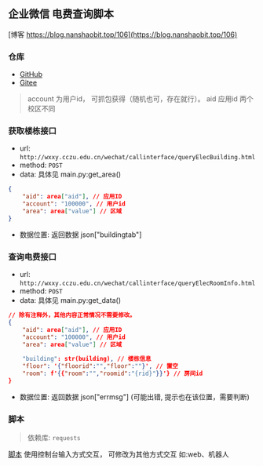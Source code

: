 ## 企业微信 电费查询脚本

[博客 https://blog.nanshaobit.top/106](https://blog.nanshaobit.top/106)
### 仓库
+ [GitHub](https://github.com/nanshaobit/cczu_script/tree/master/wechat_query_elec_room_info)
+ [Gitee](https://gitee.com/nanshaobit/cczu_script/tree/master/wechat_query_elec_room_info)

> account 为用户id， 可抓包获得（随机也可，存在就行）。
> aid 应用id 两个校区不同

### 获取楼栋接口

+ url: `http://wxxy.cczu.edu.cn/wechat/callinterface/queryElecBuilding.html`
+ method: `POST`
+ data: 具体见 main.py:get_area()

``` json
{
    "aid": area["aid"], // 应用ID
    "account": "100000", // 用户id
    "area": area["value"] // 区域
}
```

+ 数据位置: 返回数据 json["buildingtab"]

### 查询电费接口

+ url: `http://wxxy.cczu.edu.cn/wechat/callinterface/queryElecRoomInfo.html`
+ method: `POST`
+ data: 具体见 main.py:get_data()

``` json
// 除有注释外，其他内容正常情况不需要修改。
{
    "aid": area["aid"], // 应用ID
    "account": "100000", // 用户id
    "area": area["value"] // 区域
    
    "building": str(building), // 楼栋信息
    "floor": '{"floorid":"","floor":""}', // 置空
    "room": f'{{"room":"","roomid":"{rid}"}}'} // 房间id
}
```

+ 数据位置: 返回数据 json["errmsg"] (可能出错, 提示也在该位置，需要判断)

### 脚本

> 依赖库: `requests`

[脚本](main.py) 使用控制台输入方式交互， 可修改为其他方式交互 如:web、机器人
